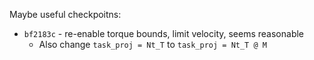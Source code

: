 Maybe useful checkpoitns:

- `bf2183c` - re-enable torque bounds, limit velocity, seems reasonable
  - Also change `task_proj = Nt_T` to `task_proj = Nt_T @ M`
